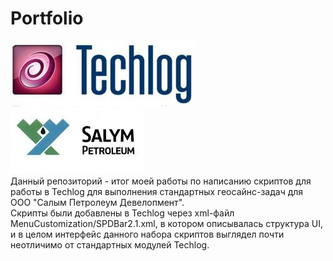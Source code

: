 # Portfolio
![](./01_PLT_Injectors/pic/techlog_logo.jpg) ![](./01_PLT_Injectors/pic/spd2.jpg)<br>
Данный репозиторий - итог моей работы по написанию скриптов для работы в Techlog для выполнения стандартных геосайнс-задач для ООО "Салым Петролеум Девелопмент".<br> 
Скрипты были добавлены в Techlog через xml-файл MenuCustomization/SPDBar2.1.xml, в котором описывалась структура UI, и в целом интерфейс данного набора скриптов выглядел почти неотличимо от стандартных модулей Techlog.
